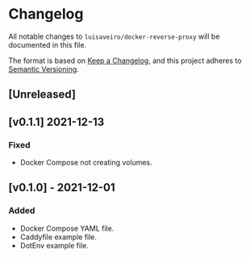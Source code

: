 # Changelog
All notable changes to `luisaveiro/docker-reverse-proxy` will be documented in this file.

The format is based on [Keep a Changelog](https://keepachangelog.com/en/1.0.0/),
and this project adheres to [Semantic Versioning](https://semver.org/spec/v2.0.0.html).

## [Unreleased]

## [v0.1.1] 2021-12-13
### Fixed
- Docker Compose not creating volumes.

## [v0.1.0] - 2021-12-01
### Added
- Docker Compose YAML file.
- Caddyfile example file.
- DotEnv example file.
